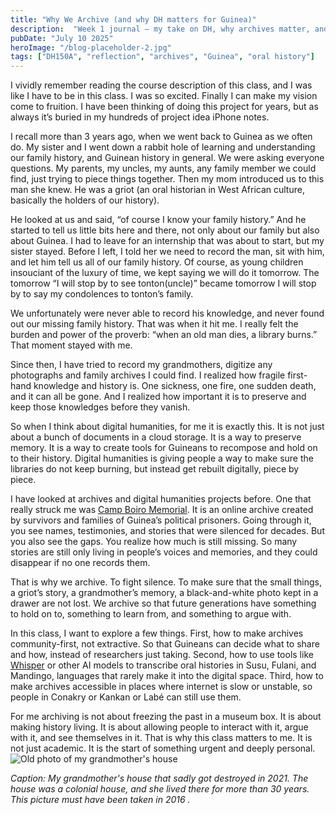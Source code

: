 ```yaml
---
title: "Why We Archive (and why DH matters for Guinea)"
description:  "Week 1 journal — my take on DH, why archives matter, and where I’m headed"
pubDate: "July 10 2025"
heroImage: "/blog-placeholder-2.jpg"
tags: ["DH150A", "reflection", "archives", "Guinea", "oral history"]
---
```


I vividly remember reading the course description of this class, and I was like I have to be in this class. I was so excited. Finally I can make my vision come to fruition. I have been thinking of doing this project for years, but as always it’s buried in my hundreds of project idea iPhone notes.  

I recall more than 3 years ago, when we went back to Guinea as we often do. My sister and I went down a rabbit hole of learning and understanding our family history, and Guinean history in general. We were asking everyone questions. My parents, my uncles, my aunts, any family member we could find, just trying to piece things together. Then my mom introduced us to this man she knew. He was a griot (an oral historian in West African culture, basically the holders of our history).  

He looked at us and said, “of course I know your family history.” And he started to tell us little bits here and there, not only about our family but also about Guinea. I had to leave for an internship that was about to start, but my sister stayed. Before I left, I told her we need to record the man, sit with him, and let him tell us all of our family history. Of course, as young children insouciant of the luxury of time, we kept saying we will do it tomorrow. The tomorrow “I will stop by to see tonton(uncle)” became tomorrow I will stop by to say my condolences to tonton’s family.  

We unfortunately were never able to record his knowledge, and never found out our missing family history. That was when it hit me. I really felt the burden and power of the proverb: “when an old man dies, a library burns.” That moment stayed with me.  

Since then, I have tried to record my grandmothers, digitize any photographs and family archives I could find. I realized how fragile first-hand knowledge and history is. One sickness, one fire, one sudden death, and it can all be gone. And I realized how important it is to preserve and keep those knowledges before they vanish.  

So when I think about digital humanities, for me it is exactly this. It is not just about a bunch of documents in a cloud storage. It is a way to preserve memory. It is a way to create tools for Guineans to recompose and hold on to their history. Digital humanities is giving people a way to make sure the libraries do not keep burning, but instead get rebuilt digitally, piece by piece.  

I have looked at archives and digital humanities projects before. One that really struck me was [Camp Boiro Memorial](https://www.camp-boiro.org/). It is an online archive created by survivors and families of Guinea’s political prisoners. Going through it, you see names, testimonies, and stories that were silenced for decades. But you also see the gaps. You realize how much is still missing. So many stories are still only living in people’s voices and memories, and they could disappear if no one records them.  

That is why we archive. To fight silence. To make sure that the small things, a griot’s story, a grandmother’s memory, a black-and-white photo kept in a drawer are not lost. We archive so that future generations have something to hold on to, something to learn from, and something to argue with.  

In this class, I want to explore a few things. First, how to make archives community-first, not extractive. So that Guineans can decide what to share and how, instead of researchers just taking. Second, how to use tools like [Whisper](https://github.com/openai/whisper) or other AI models to transcribe oral histories in Susu, Fulani, and Mandingo, languages that rarely make it into the digital space. Third, how to make archives accessible in places where internet is slow or unstable, so people in Conakry or Kankan or Labé can still use them.  

For me archiving is not about freezing the past in a museum box. It is about making history living. It is about allowing people to interact with it, argue with it, and see themselves in it. That is why this class matters to me. It is not just academic. It is the start of something urgent and deeply personal.  
![Old photo of my grandmother's house](/images/grandmahouse.jpg)

*Caption: My grandmother's house that sadly got destroyed in 2021. The house was a colonial house, and she lived there for more than 30 years. This picture must have been taken in 2016 .*

